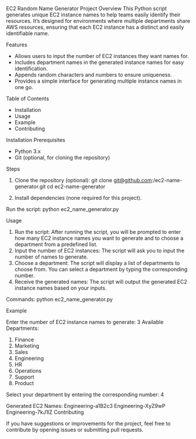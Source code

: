 EC2 Random Name Generator 
Project Overview
This Python script generates unique EC2 instance names to help teams easily identify their resources. It’s designed for environments where multiple departments share AWS resources, ensuring that each EC2 instance has a distinct and easily identifiable name.

Features
- Allows users to input the number of EC2 instances they want names for.
- Includes department names in the generated instance names for easy identification.
- Appends random characters and numbers to ensure uniqueness.
- Provides a simple interface for generating multiple instance names in one go.


Table of Contents
- Installation
- Usage
- Example
- Contributing

Installation
Prerequisites
- Python 3.x
- Git (optional, for cloning the repository)
  
Steps

1. Clone the repository (optional): 
git clone git@github.com:<your-username>/ec2-name-generator.git
cd ec2-name-generator

2. Install dependencies (none required for this project).

Run the script:
python ec2_name_generator.py


Usage
1. Run the script: After running the script, you will be prompted to enter how many EC2 instance names you want to generate and to choose a department from a predefined list.
2. Input the number of EC2 instances: The script will ask you to input the number of names to generate.
3. Choose a department: The script will display a list of departments to choose from. You can select a department by typing the corresponding number.
4. Receive the generated names: The script will output the generated EC2 instance names based on your inputs.


Commands: python ec2_name_generator.py



Example

Enter the number of EC2 instance names to generate: 3
Available Departments:
1. Finance
2. Marketing
3. Sales
4. Engineering
5. HR
6. Operations
7. Support
8. Product
   
Select your department by entering the corresponding number: 4

Generated EC2 Names:
Engineering-a1B2c3
Engineering-XyZ9wP
Engineering-7kJ1lZ
Contributing

If you have suggestions or improvements for the project, feel free to contribute by opening issues or submitting pull requests.

